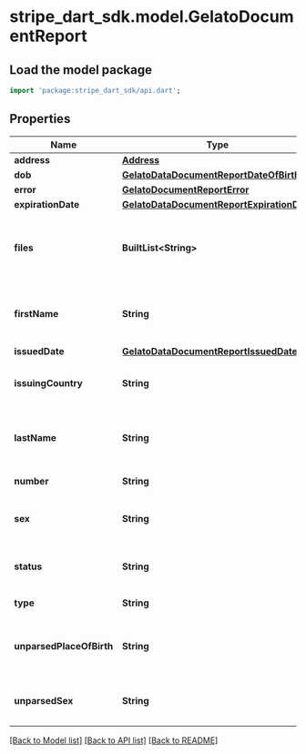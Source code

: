 # stripe_dart_sdk.model.GelatoDocumentReport

## Load the model package
```dart
import 'package:stripe_dart_sdk/api.dart';
```

## Properties
Name | Type | Description | Notes
------------ | ------------- | ------------- | -------------
**address** | [**Address**](Address.md) |  | [optional] 
**dob** | [**GelatoDataDocumentReportDateOfBirth**](GelatoDataDocumentReportDateOfBirth.md) |  | [optional] 
**error** | [**GelatoDocumentReportError**](GelatoDocumentReportError.md) |  | [optional] 
**expirationDate** | [**GelatoDataDocumentReportExpirationDate**](GelatoDataDocumentReportExpirationDate.md) |  | [optional] 
**files** | **BuiltList&lt;String&gt;** | Array of [File](https://stripe.com/docs/api/files) ids containing images for this document. | [optional] 
**firstName** | **String** | First name as it appears in the document. | [optional] 
**issuedDate** | [**GelatoDataDocumentReportIssuedDate**](GelatoDataDocumentReportIssuedDate.md) |  | [optional] 
**issuingCountry** | **String** | Issuing country of the document. | [optional] 
**lastName** | **String** | Last name as it appears in the document. | [optional] 
**number** | **String** | Document ID number. | [optional] 
**sex** | **String** | Sex of the person in the document. | [optional] 
**status** | **String** | Status of this `document` check. | 
**type** | **String** | Type of the document. | [optional] 
**unparsedPlaceOfBirth** | **String** | Place of birth as it appears in the document. | [optional] 
**unparsedSex** | **String** | Sex as it appears in the document. | [optional] 

[[Back to Model list]](../README.md#documentation-for-models) [[Back to API list]](../README.md#documentation-for-api-endpoints) [[Back to README]](../README.md)


